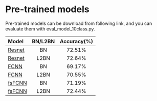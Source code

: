 # Pre-trained models
Pre-trained models can be download from following link, and you can evaluate them with eval_model_10class.py.

| Model      |   BN/L2BN  |   Accuracy(%) | 
| :---       |   :----:   |      :----:   | 
|  [Resnet](https://drive.google.com/file/d/1s2iXaA_NZ5Dtn7l89CB1TKm79yKwUP_B/view?usp=sharing)  | BN     | 72.51%    |
|  [Resnet](https://drive.google.com/file/d/1sJLvOO2DL7iemNbv0gsBBsRwLCUaq3PO/view?usp=sharing)  | L2BN   | 72.64%    |
|  [FCNN](https://drive.google.com/file/d/1S0lRCRPstZXDEcxZ69U2DNifbUDfp60X/view?usp=sharing)    | BN     | 69.17%    |
|  [FCNN](https://drive.google.com/file/d/1wWFst74_eFYCJ6VB6OVHb9Dhb1qkeOdx/view?usp=sharing)    | L2BN   | 70.55%    |
|  [fsFCNN](https://drive.google.com/file/d/1KBB7EuxXJvCBnONdOOUj_mqXWvdCO718/view?usp=sharing)  | BN     | 71.19%    |
|  [fsFCNN](https://drive.google.com/file/d/1Hr9dDRn_CzrcICE9-1kS-1GHuAbQR2AX/view?usp=sharing)  | L2BN   | 72.44%    |